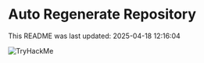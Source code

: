 # Auto Regenerate Repository

This README was last updated: 2025-04-18 12:16:04

 ![TryHackMe](https://tryhackme.com/badge/533634)